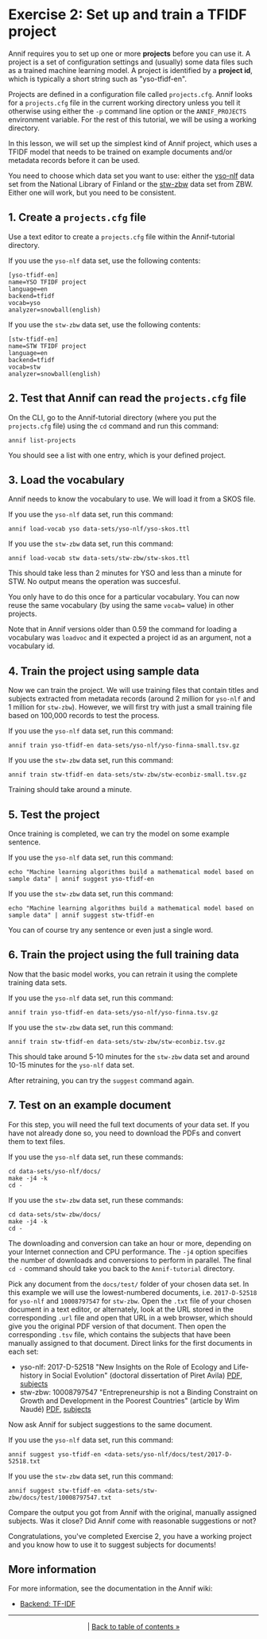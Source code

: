 # Exercise 2: Set up and train a TFIDF project

Annif requires you to set up one or more **projects** before you can use it.
A project is a set of configuration settings and (usually) some data files
such as a trained machine learning model. A project is identified by a
**project id**, which is typically a short string such as "yso-tfidf-en".

Projects are defined in a configuration file called `projects.cfg`. Annif
looks for a `projects.cfg` file in the current working directory unless you
tell it otherwise using either the `-p` command line option or the
`ANNIF_PROJECTS` environment variable. For the rest of this tutorial, we
will be using a working directory.

In this lesson, we will set up the simplest kind of Annif project, which
uses a TFIDF model that needs to be trained on example documents and/or
metadata records before it can be used. 

You need to choose which data set you want to use: either the
[yso-nlf](../data-sets/yso-nlf) data set from the National
Library of Finland or the [stw-zbw](../data-sets/stw-zbw) data set from ZBW.
Either one will work, but you need to be consistent.

## 1. Create a `projects.cfg` file

Use a text editor to create a `projects.cfg` file within the Annif-tutorial 
directory.

If you use the `yso-nlf` data set, use the following contents:

    [yso-tfidf-en]
    name=YSO TFIDF project
    language=en
    backend=tfidf
    vocab=yso
    analyzer=snowball(english)

If you use the `stw-zbw` data set, use the following contents:

    [stw-tfidf-en]
    name=STW TFIDF project
    language=en
    backend=tfidf
    vocab=stw
    analyzer=snowball(english)

## 2. Test that Annif can read the `projects.cfg` file

On the CLI, go to the Annif-tutorial directory (where you put the `projects.cfg`
file) using the `cd` command and run this command:

    annif list-projects

You should see a list with one entry, which is your defined project.

## 3. Load the vocabulary

Annif needs to know the vocabulary to use. We will load it from a SKOS file.

If you use the `yso-nlf` data set, run this command:

    annif load-vocab yso data-sets/yso-nlf/yso-skos.ttl

If you use the `stw-zbw` data set, run this command:

    annif load-vocab stw data-sets/stw-zbw/stw-skos.ttl

This should take less than 2 minutes for YSO and less than a minute for
STW. No output means the operation was succesful.

You only have to do this once for a particular vocabulary. You can now reuse
the same vocabulary (by using the same `vocab=` value) in other projects.

Note that in Annif versions older than 0.59 the command for loading a vocabulary was `loadvoc` and it expected a project id as an argument, not a vocabulary id.

## 4. Train the project using sample data

Now we can train the project. We will use training files that contain titles
and subjects extracted from metadata records (around 2 million for
`yso-nlf` and 1 million for `stw-zbw`). However, we will first try
with just a small training file based on 100,000 records to test the
process.

If you use the `yso-nlf` data set, run this command:

    annif train yso-tfidf-en data-sets/yso-nlf/yso-finna-small.tsv.gz

If you use the `stw-zbw` data set, run this command:

    annif train stw-tfidf-en data-sets/stw-zbw/stw-econbiz-small.tsv.gz

Training should take around a minute.

## 5. Test the project

Once training is completed, we can try the model on some example sentence.

If you use the `yso-nlf` data set, run this command:

    echo "Machine learning algorithms build a mathematical model based on sample data" | annif suggest yso-tfidf-en

If you use the `stw-zbw` data set, run this command:

    echo "Machine learning algorithms build a mathematical model based on sample data" | annif suggest stw-tfidf-en

You can of course try any sentence or even just a single word.

## 6. Train the project using the full training data

Now that the basic model works, you can retrain it using the complete
training data sets. 

If you use the `yso-nlf` data set, run this command:

    annif train yso-tfidf-en data-sets/yso-nlf/yso-finna.tsv.gz

If you use the `stw-zbw` data set, run this command:

    annif train stw-tfidf-en data-sets/stw-zbw/stw-econbiz.tsv.gz

This should take around 5-10 minutes for the `stw-zbw` data
set and around 10-15 minutes for the `yso-nlf` data set.

After retraining, you can try the `suggest` command again.

## 7. Test on an example document

For this step, you will need the full text documents of your data set.  If
you have not already done so, you need to download the PDFs and convert them
to text files.

If you use the `yso-nlf` data set, run these commands:

    cd data-sets/yso-nlf/docs/
    make -j4 -k
    cd -

If you use the `stw-zbw` data set, run these commands:

    cd data-sets/stw-zbw/docs/
    make -j4 -k
    cd -

The downloading and conversion can take an hour or more, depending on your
Internet connection and CPU performance. The `-j4` option specifies the number of
downloads and conversions to perform in parallel.  The final `cd -` command
should take you back to the `Annif-tutorial` directory.

Pick any document from the `docs/test/` folder of your chosen data set. In
this example we will use the lowest-numbered documents, i.e. `2017-D-52518`
for `yso-nlf` and `10008797547` for `stw-zbw`. Open the `.txt` file of your
chosen document in a text editor, or alternately, look at the URL stored in
the corresponding `.url` file and open that URL in a web browser, which
should give you the original PDF version of that document. Then open the
corresponding `.tsv` file, which contains the subjects that have been
manually assigned to that document. Direct links for the first documents in
each set:

* yso-nlf: 2017-D-52518 "New Insights on the Role of Ecology and Life-history in Social Evolution" (doctoral dissertation of Piret Avila) [PDF](https://jyx2.jyu.fi/dspace/bitstream/handle/123456789/52518/978-951-39-6906-6_vaitos_20170113.pdf), [subjects](https://github.com/NatLibFi/Annif-tutorial/blob/master/data-sets/yso-nlf/docs/test/2017-D-52518.tsv)
* stw-zbw: 10008797547 "Entrepreneurship is not a Binding Constraint on Growth and Development in the Poorest Countries" (article by Wim Naudé) [PDF](https://www.econstor.eu/bitstream/10419/45166/1/616078927.pdf), [subjects](https://github.com/NatLibFi/Annif-tutorial/blob/master/data-sets/stw-zbw/docs/test/10008797547.tsv)

Now ask Annif for subject suggestions to the same document.

If you use the `yso-nlf` data set, run this command:

    annif suggest yso-tfidf-en <data-sets/yso-nlf/docs/test/2017-D-52518.txt

If you use the `stw-zbw` data set, run this command:

    annif suggest stw-tfidf-en <data-sets/stw-zbw/docs/test/10008797547.txt

Compare the output you got from Annif with the original, manually assigned
subjects. Was it close? Did Annif come with reasonable suggestions or not?

Congratulations, you've completed Exercise 2, you have a working project and
you know how to use it to suggest subjects for documents!

## More information

For more information, see the documentation in the Annif wiki:

* [Backend: TF-IDF](https://github.com/NatLibFi/Annif/wiki/Backend%3A-TF-IDF)

---

<p align="center">
|
<a href="/exercises/README.md">Back to table of contents »</a>
</p>
